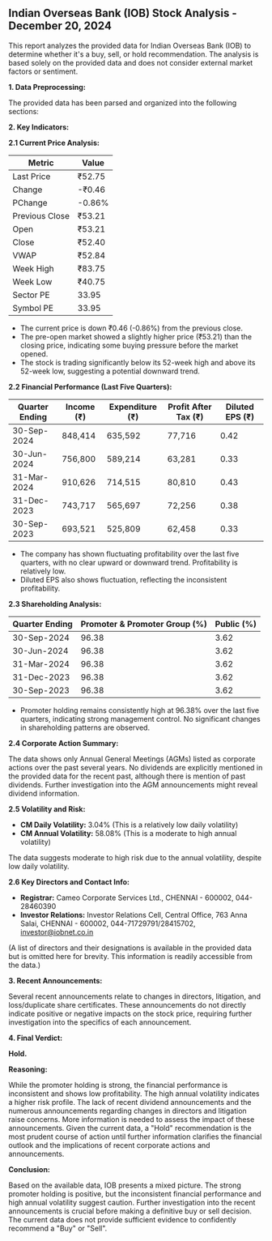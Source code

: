## Indian Overseas Bank (IOB) Stock Analysis - December 20, 2024

This report analyzes the provided data for Indian Overseas Bank (IOB) to determine whether it's a buy, sell, or hold recommendation.  The analysis is based solely on the provided data and does not consider external market factors or sentiment.

**1. Data Preprocessing:**

The provided data has been parsed and organized into the following sections:

**2. Key Indicators:**

**2.1 Current Price Analysis:**

| Metric             | Value     |
|----------------------|-----------|
| Last Price          | ₹52.75    |
| Change              | -₹0.46    |
| PChange             | -0.86%    |
| Previous Close      | ₹53.21    |
| Open                | ₹53.21    |
| Close               | ₹52.40    |
| VWAP                | ₹52.84    |
| Week High           | ₹83.75    |
| Week Low            | ₹40.75    |
| Sector PE           | 33.95     |
| Symbol PE           | 33.95     |


* The current price is down ₹0.46 (-0.86%) from the previous close.
* The pre-open market showed a slightly higher price (₹53.21) than the closing price, indicating some buying pressure before the market opened.
* The stock is trading significantly below its 52-week high and above its 52-week low, suggesting a potential downward trend.


**2.2 Financial Performance (Last Five Quarters):**

| Quarter Ending     | Income (₹)     | Expenditure (₹) | Profit After Tax (₹) | Diluted EPS (₹) |
|----------------------|-----------------|------------------|-----------------------|-----------------|
| 30-Sep-2024         | 848,414         | 635,592           | 77,716                | 0.42             |
| 30-Jun-2024         | 756,800         | 589,214           | 63,281                | 0.33             |
| 31-Mar-2024         | 910,626         | 714,515           | 80,810                | 0.43             |
| 31-Dec-2023         | 743,717         | 565,697           | 72,256                | 0.38             |
| 30-Sep-2023         | 693,521         | 525,809           | 62,458                | 0.33             |

* The company has shown fluctuating profitability over the last five quarters, with no clear upward or downward trend.  Profitability is relatively low.
* Diluted EPS also shows fluctuation, reflecting the inconsistent profitability.


**2.3 Shareholding Analysis:**

| Quarter Ending     | Promoter & Promoter Group (%) | Public (%) |
|----------------------|-----------------------------|------------|
| 30-Sep-2024         | 96.38                        | 3.62       |
| 30-Jun-2024         | 96.38                        | 3.62       |
| 31-Mar-2024         | 96.38                        | 3.62       |
| 31-Dec-2023         | 96.38                        | 3.62       |
| 30-Sep-2023         | 96.38                        | 3.62       |

* Promoter holding remains consistently high at 96.38% over the last five quarters, indicating strong management control.  No significant changes in shareholding patterns are observed.


**2.4 Corporate Action Summary:**

The data shows only Annual General Meetings (AGMs) listed as corporate actions over the past several years.  No dividends are explicitly mentioned in the provided data for the recent past, although there is mention of past dividends.  Further investigation into the AGM announcements might reveal dividend information.


**2.5 Volatility and Risk:**

* **CM Daily Volatility:** 3.04% (This is a relatively low daily volatility)
* **CM Annual Volatility:** 58.08% (This is a moderate to high annual volatility)

The data suggests moderate to high risk due to the annual volatility, despite low daily volatility.


**2.6 Key Directors and Contact Info:**

* **Registrar:** Cameo Corporate Services Ltd., CHENNAI - 600002, 044-28460390
* **Investor Relations:** Investor Relations Cell, Central Office, 763 Anna Salai, CHENNAI - 600002, 044-71729791/28415702, investor@iobnet.co.in

(A list of directors and their designations is available in the provided data but is omitted here for brevity.  This information is readily accessible from the data.)


**3. Recent Announcements:**

Several recent announcements relate to changes in directors, litigation, and loss/duplicate share certificates.  These announcements do not directly indicate positive or negative impacts on the stock price, requiring further investigation into the specifics of each announcement.


**4. Final Verdict:**

**Hold.**

**Reasoning:**

While the promoter holding is strong, the financial performance is inconsistent and shows low profitability.  The high annual volatility indicates a higher risk profile.  The lack of recent dividend announcements and the numerous announcements regarding changes in directors and litigation raise concerns.  More information is needed to assess the impact of these announcements.  Given the current data, a "Hold" recommendation is the most prudent course of action until further information clarifies the financial outlook and the implications of recent corporate actions and announcements.

**Conclusion:**

Based on the available data, IOB presents a mixed picture.  The strong promoter holding is positive, but the inconsistent financial performance and high annual volatility suggest caution.  Further investigation into the recent announcements is crucial before making a definitive buy or sell decision.  The current data does not provide sufficient evidence to confidently recommend a "Buy" or "Sell".
